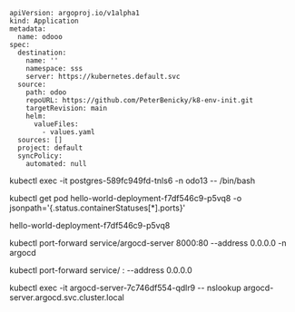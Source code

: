 ```
apiVersion: argoproj.io/v1alpha1
kind: Application
metadata:
  name: odooo
spec:
  destination:
    name: ''
    namespace: sss
    server: https://kubernetes.default.svc
  source:
    path: odoo
    repoURL: https://github.com/PeterBenicky/k8-env-init.git
    targetRevision: main
    helm:
      valueFiles:
        - values.yaml
  sources: []
  project: default
  syncPolicy:
    automated: null
```


kubectl exec -it postgres-589fc949fd-tnls6 -n odo13 -- /bin/bash



kubectl get pod hello-world-deployment-f7df546c9-p5vq8 -o jsonpath='{.status.containerStatuses[*].ports}'


hello-world-deployment-f7df546c9-p5vq8

kubectl port-forward service/argocd-server 8000:80 --address 0.0.0.0 -n argocd

kubectl port-forward service/<service-name> <local-port>:<service-port> --address 0.0.0.0



kubectl exec -it argocd-server-7c746df554-qdlr9 -- nslookup argocd-server.argocd.svc.cluster.local
